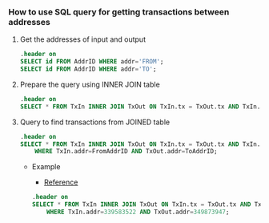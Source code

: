### How to use SQL query for getting transactions between addresses

1. Get the addresses of input and output

    ```sql
    .header on
    SELECT id FROM AddrID WHERE addr='FROM';
    SELECT id FROM AddrID WHERE addr='TO';
    ```

2. Prepare the query using INNER JOIN table

    ```sql
    .header on
    SELECT * FROM TxIn INNER JOIN TxOut ON TxIn.tx = TxOut.tx AND TxIn.n = TxOut.n LIMIT 10;
    ```

3. Query to find transactions from JOINED table

    ```sql
    .header on
    SELECT * FROM TxIn INNER JOIN TxOut ON TxIn.tx = TxOut.tx AND TxIn.n = TxOut.n 
        WHERE TxIn.addr=FromAddrID AND TxOut.addr=ToAddrID;
    ```

    - Example

        - [Reference](https://www.blockchain.com/btc/tx/677b67a894d2587c423976ed65131d5ea730d9bd164e7692beffc0441f40eebf)
        
        ```sql
        .header on
        SELECT * FROM TxIn INNER JOIN TxOut ON TxIn.tx = TxOut.tx AND TxIn.n = TxOut.n 
            WHERE TxIn.addr=339583522 AND TxOut.addr=349873947;
        ```

